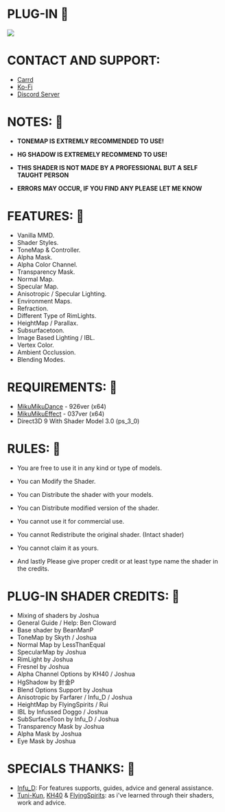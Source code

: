 # PLUG-IN 💙
![](https://media.discordapp.net/attachments/1161871806450376786/1204957523019431937/PDFTDX_Default_Miku_Shader_Release_2-8_Render.png?ex=65f24ea4&is=65dfd9a4&hm=dbbf00b67ef79092a9a9097d699b88f077ac3497a8470c0f490e92732d9fc92e&=&format=webp&quality=lossless&width=550&height=309)

# CONTACT AND SUPPORT:
- [Carrd](https://joshuawithj.carrd.co)
- [Ko-Fi](https://ko-fi.com/joshuawithj)
- [Discord Server](https://discord.gg/8SH2bVCqS8)

# NOTES: 💙
- **TONEMAP IS EXTREMLY RECOMMENDED TO USE!**
﻿
- **HG SHADOW IS EXTREMELY RECOMMEND TO USE!**

- **THIS SHADER IS NOT MADE BY A PROFESSIONAL BUT A SELF TAUGHT PERSON**
﻿
- **ERRORS MAY OCCUR, IF YOU FIND ANY PLEASE LET ME KNOW**

# FEATURES: 💙
- Vanilla MMD.
- Shader Styles.
- ToneMap & Controller.
- Alpha Mask.
- Alpha Color Channel.
- Transparency Mask.
- Normal Map.
- Specular Map.
- Anisotropic / Specular Lighting.
- Environment Maps.
- Refraction.
- Different Type of RimLights.
- HeightMap / Parallax.
- Subsurfacetoon.
- Image Based Lighting / IBL.
- Vertex Color.
- Ambient Occlussion.
- Blending Modes.

# REQUIREMENTS: 💙
- [MikuMikuDance](https://learnmmd.com/downloads/) - 926ver (x64)
- [MikuMikuEffect](https://learnmmd.com/downloads/) - 037ver (x64)
- Direct3D 9 With Shader Model 3.0 (ps_3_0)

# RULES: 💙
- You are free to use it in any kind or type of models.
- You can Modify the Shader.
- You can Distribute the shader with your models.
- You can Distribute modified version of the shader. 
- You cannot use it for commercial use.
- You cannot Redistribute the original shader. (Intact shader)
- You cannot claim it as yours.

- And lastly Please give proper credit or at least type name the shader in the credits.

# PLUG-IN SHADER CREDITS: 💙
- Mixing of shaders by Joshua
- General Guide / Help: Ben Cloward
- Base shader by BeanManP
- ToneMap by Skyth / Joshua
- Normal Map by LessThanEqual
- SpecularMap by Joshua
- RimLight by Joshua
- Fresnel by Joshua
- Alpha Channel Options by KH40 / Joshua
- HgShadow by 針金P
- Blend Options Support by Joshua
- Anisotropic by Farfarer / Infu_D / Joshua
- HeightMap by FlyingSpirits / Rui
- IBL by Infussed Doggo / Joshua
- SubSurfaceToon by Infu_D / Joshua
- Transparency Mask by Joshua
- Alpha Mask by Joshua
- Eye Mask by Joshua

# SPECIALS THANKS: 💙
- [Infu_D](https://github.com/Infused-Doggo): For features supports, guides, advice and general assistance.
- [Tuni-Kun](https://www.deviantart.com/tuni-kun), [KH40](https://github.com/KH40-khoast40/) & [FlyingSpirits](https://github.com/FlyingSpirits): as i've learned through their shaders, work and advice.
